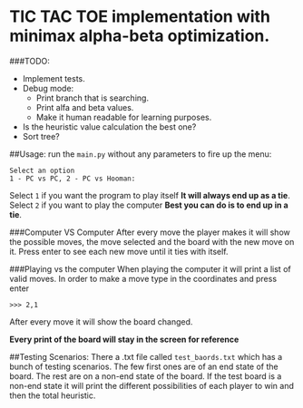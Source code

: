 # TIC TAC TOE implementation with minimax alpha-beta optimization.
###TODO: 
* Implement tests.
* Debug mode:
  * Print branch that is searching.
  * Print alfa and beta values.
  * Make it human readable for learning purposes.
* Is the heuristic value calculation the best one?
* Sort tree?

##Usage:
run the `main.py` without any parameters to fire up the menu:

```
Select an option
1 - PC vs PC, 2 - PC vs Hooman: 

```
Select `1` if you want the program to play itself **It will always end up as a tie**.
Select `2` if you want to play the computer **Best you can do is to end up in a tie**.

###Computer VS Computer
After every move the player makes it will show the possible moves, the move selected and the board with the new move on it.
Press enter to see each new move until it ties with itself.

###Playing vs the computer
When playing the computer it will print a list of valid moves. In order to make a move type in the coordinates and press enter

```
>>> 2,1

```
After every move it will show the board changed.

**Every print of the board will stay in the screen for reference**

##Testing Scenarios:
There a .txt file called `test_baords.txt` which has a bunch of testing scenarios.
The few first ones are of an end state of the board.
The rest are on a non-end state of the board.
If the test board is a non-end state it will print the different possibilities of each player to win and then the total heuristic.
